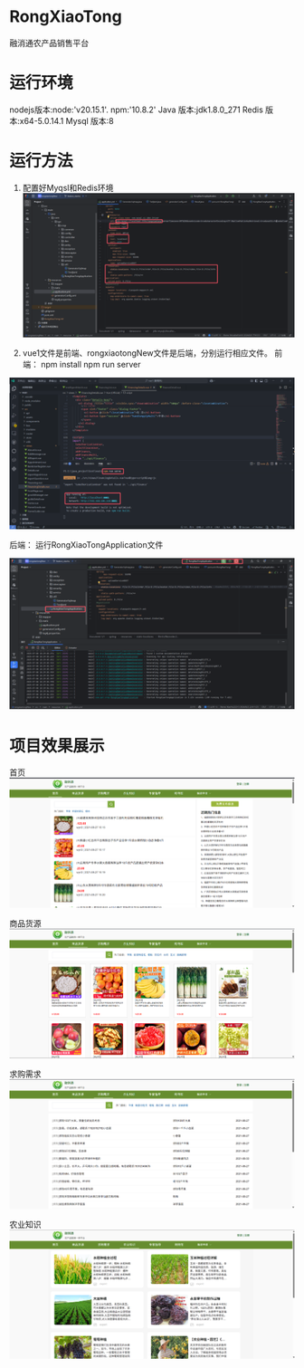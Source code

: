 # RongXiaoTong
融消通农产品销售平台


# 运行环境
nodejs版本:node:'v20.15.1'. npm:'10.8.2'
Java  版本:jdk1.8.0_271
Redis 版本:x64-5.0.14.1
Mysql 版本:8

# 运行方法

1. 配置好Myqsl和Redis环境
![环境配置](./image/环境配置.png "环境配置")

2. vue1文件是前端、rongxiaotongNew文件是后端，分别运行相应文件。
前端：
npm install 
npm run server

![运行](./image/前端.png "前端运行")

后端：
运行RongXiaoTongApplication文件

![运行](./image/后端.png "后端运行")


# 项目效果展示

首页
![运行效果](./image/首页.png "首页")

商品货源
![运行效果](./image/商品货源.png "商品货源")

求购需求
![运行效果](./image/求购需求.png "求购需求")

农业知识
![运行效果](./image/农业知识.png "农业知识")